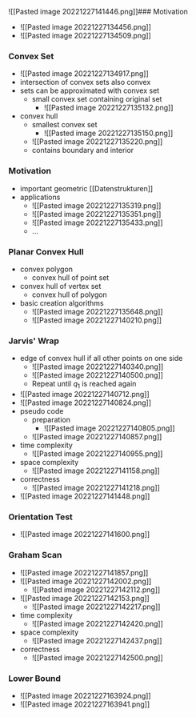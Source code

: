 ![[Pasted image 20221227141446.png]]### Motivation
+ ![[Pasted image 20221227134456.png]]
+ ![[Pasted image 20221227134509.png]]

### Convex Set
+ ![[Pasted image 20221227134917.png]]
+ intersection of convex sets also convex
+ sets can be approximated with convex set
	+ small convex set containing original set
		+ ![[Pasted image 20221227135132.png]]
+ convex hull 
	+ smallest convex set
		+ ![[Pasted image 20221227135150.png]]
	+ ![[Pasted image 20221227135220.png]]
	+ contains boundary and interior

### Motivation
+ important geometric [[Datenstrukturen]]
+ applications
	+ ![[Pasted image 20221227135319.png]]
	+ ![[Pasted image 20221227135351.png]]
	+ ![[Pasted image 20221227135433.png]]
	+ ...

### Planar Convex Hull
+ convex polygon
	+ convex hull of point set
+ convex hull of vertex set
	+ convex hull of polygon
+ basic creation algorithms
	+ ![[Pasted image 20221227135648.png]]
	+ ![[Pasted image 20221227140210.png]]

### Jarvis' Wrap
+ edge of convex hull if all other points on one side
	+ ![[Pasted image 20221227140340.png]]
	+ ![[Pasted image 20221227140500.png]]
	+ Repeat until $q_1$ is reached again
+ ![[Pasted image 20221227140712.png]]
+ ![[Pasted image 20221227140824.png]]
+ pseudo code
	+ preparation
		+ ![[Pasted image 20221227140805.png]]
	+ ![[Pasted image 20221227140857.png]]
+ time complexity
	+ ![[Pasted image 20221227140955.png]]
+ space complexity
	+ ![[Pasted image 20221227141158.png]]
+ correctness
	+ ![[Pasted image 20221227141218.png]]
+ ![[Pasted image 20221227141448.png]]

### Orientation Test
+ ![[Pasted image 20221227141600.png]]

### Graham Scan
+ ![[Pasted image 20221227141857.png]]
+ ![[Pasted image 20221227142002.png]]
	+ ![[Pasted image 20221227142112.png]]
+ ![[Pasted image 20221227142153.png]]
	+ ![[Pasted image 20221227142217.png]]
+ time complexity
	+ ![[Pasted image 20221227142420.png]]
+ space complexity
	+ ![[Pasted image 20221227142437.png]]
+ correctness
	+ ![[Pasted image 20221227142500.png]]

### Lower Bound
+ ![[Pasted image 20221227163924.png]]
+ ![[Pasted image 20221227163941.png]]